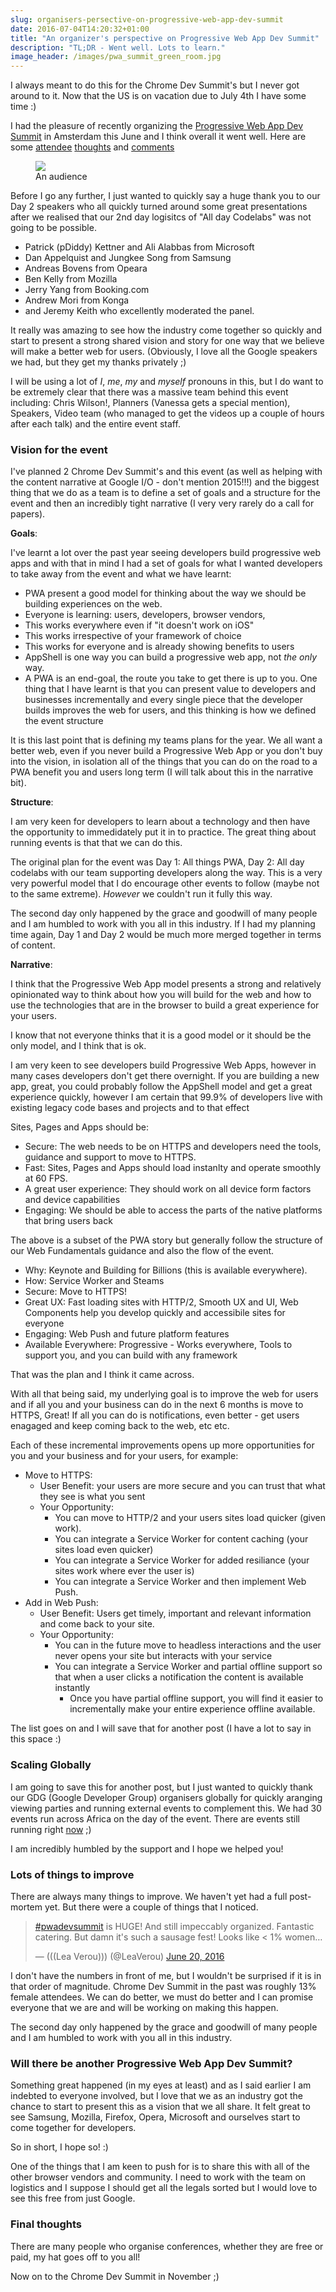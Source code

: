 ```yaml
---
slug: organisers-persective-on-progressive-web-app-dev-summit
date: 2016-07-04T14:20:32+01:00
title: "An organizer's perspective on Progressive Web App Dev Summit"
description: "TL;DR - Went well. Lots to learn."
image_header: /images/pwa_summit_green_room.jpg
---
```

I always meant to do this for the Chrome Dev Summit's but I never got around to it.  Now that the US
is on vacation due to July 4th I have some time :)

I had the pleasure of recently organizing the [Progressive Web App Dev Summit](https://events.withgoogle.com/progressive-web-app-dev-summit/)
in Amsterdam this June and I think overall it went well.  Here are some [attendee](https://hiddedevries.nl/en/blog/2016-06-22-progressive-web-apps-dev-summit)
[thoughts](https://adactio.com/journal/10866) and [comments](https://medium.com/@trajchevska/pwa-and-the-future-of-web-2c43c1434875?platform=hootsuite#.5h32kouha)

<figure>
<img src="/images/pwa-summit-audience.jpg">
<figcaption>An audience</figcaption>
</figure>

Before I go any further, I just wanted to quickly say a huge thank you to our Day 2 speakers
who all quickly turned around some great presentations after we realised that our 2nd
day logisitcs of "All day Codelabs" was not going to be possible.

* Patrick (pDiddy) Kettner and Ali Alabbas from Microsoft 
* Dan Appelquist and Jungkee Song from Samsung
* Andreas Bovens from Opeara
* Ben Kelly from Mozilla
* Jerry Yang from Booking.com
* Andrew Mori from Konga
* and Jeremy Keith who excellently moderated the panel.

It really was amazing to see how the industry come together so quickly and start to present
a strong shared vision and story for one way that we believe will make a better web for users. (Obviously, I love all 
the Google speakers we had, but they get my thanks privately ;)

I will be using a lot of *I*, *me*, *my* and *myself* pronouns in this, but I do want to be extremely clear
that there was a massive team behind this event including: Chris Wilson!, Planners (Vanessa gets a special mention), Speakers, Video team (who
managed to get the videos up a couple of hours after each talk) and the entire event staff.

### Vision for the event

I've planned 2 Chrome Dev Summit's and this event (as well as helping with the content narrative
at Google I/O - don't mention 2015!!!) and the biggest thing that we do as a team is to define
a set of goals and a structure for the event and then an incredibly tight narrative (I very very
rarely do a call for papers).

__Goals__:

I've learnt a lot over the past year seeing developers build progressive web apps and with that in
mind I had a set of goals for what I wanted developers to take away from the event and what we have
learnt:

* PWA present a good model for thinking about the way we should be building experiences on
  the web.
* Everyone is learning: users, developers, browser vendors,  
* This works everywhere even if "it doesn't work on iOS"
* This works irrespective of your framework of choice
* This works for everyone and is already showing benefits to users
* AppShell is one way you can build a progressive web app, not *the only* way.
* A PWA is an end-goal, the route you take to get there is up to you. One thing that I have learnt
  is that you can present value to developers and businesses incrementally and every single
  piece that the developer builds improves the web for users, and this thinking is how 
  we defined the event structure

It is this last point that is defining my teams plans for the year.  We all want a better web,
even if you never build a Progressive Web App or you don't buy into the vision, in isolation
all of the things that you can do on the road to a PWA benefit you and users long term (I will talk about this in
the narrative bit).

__Structure__: 

I am very keen for developers to learn about a technology and then have the opportunity
to immedidately put it in to practice. The great thing about running events is that that we can do this. 

The original plan for the event was Day 1: All things PWA, Day 2: All day
codelabs with our team supporting developers along the way. This is a very very powerful
model that I do encourage other events to follow (maybe not to the same extreme).  *However*
we couldn't run it fully this way. 

The second day only happened by the grace and goodwill of many people and I am humbled to work with you all
in this industry.  If I had my planning time again, Day 1 and Day 2 would be much more merged together in
terms of content.

__Narrative__:

I think that the Progressive Web App model presents a strong and relatively opinionated way
to think about how you will build for the web and how to use the technologies that are in 
the browser to build a great experience for your users.  

I know that not everyone thinks that it is a good model or it should be the only model, and 
I think that is ok.

I am very keen to see developers build Progressive Web Apps, however in many cases developers
don't get there overnight. If you are building a new app, great, you could probably follow
the AppShell model and get a great experience quickly, however I am certain that 99.9% of
developers live with existing legacy code bases and projects and to that effect

Sites, Pages and Apps should be:

* Secure: The web needs to be on HTTPS and developers need the tools, guidance and support to 
  move to HTTPS.
* Fast: Sites, Pages and Apps should load instanlty and operate smoothly at 60 FPS.
* A great user experience: They should work on all device form factors and device capabilities 
* Engaging: We should be able to access the parts of the native platforms that bring users back

The above is a subset of the PWA story but generally follow the structure of our Web Fundamentals
guidance and also the flow of the event.

* Why: Keynote and Building for Billions (this is available everywhere).
* How: Service Worker and Steams
* Secure: Move to HTTPS!
* Great UX: Fast loading sites with HTTP/2, Smooth UX and UI, Web Components help you develop quickly and accessibile sites for everyone
* Engaging: Web Push and future platform features
* Available Everywhere: Progressive - Works everywhere, Tools to support you, and you can build with any framework 

That was the plan and I think it came across. 

With all that being said, my underlying goal is to improve the web for users and if all you and your business 
can do in the next 6 months is move to HTTPS, Great! If all you can do is notifications, even better - get 
users enagaged and keep coming back to the web, etc etc.

Each of these incremental improvements opens up more opportunities for you and your business and for your users, 
for example: 

* Move to HTTPS: 
  * User Benefit: your users are more secure and you can trust that what they see is what you sent
  * Your Opportunity: 
     * You can move to HTTP/2 and your users sites load quicker (given work). 
     * You can integrate a Service Worker for content caching (your sites load even quicker)
     * You can integrate a Service Worker for added resiliance (your sites work where ever the user is)
     * You can integrate a Service Worker and then implement Web Push.
* Add in Web Push:
  * User Benefit: Users get timely, important and relevant information and come back to your site.
  * Your Opportunity:
     * You can in the future move to headless interactions and the user never opens your site but interacts with your service
     * You can integrate a Service Worker and partial offline support so that when a user clicks a notification the content is available instantly
        * Once you have partial offline support, you will find it easier to incrementally make your entire experience offline available.

The list goes on and I will save that for another post (I have a lot to say in this space :)

### Scaling Globally

I am going to save this for another post, but I just wanted to quickly thank our GDG (Google Developer Group) organisers globally for
quickly aranging viewing parties and running external events to complement this. We had 30 events run across Africa on the
day of the event. There are events still running right [now](https://developers.google.com/events/5488604060319744/) ;)

I am incredibly humbled by the support and I hope we helped you!

### Lots of things to improve

There are always many things to improve.  We haven't yet had a full post-mortem yet. But there were a couple of things
that I noticed.

<blockquote class="twitter-tweet" data-lang="en"><p lang="en" dir="ltr"><a href="https://twitter.com/hashtag/pwadevsummit?src=hash">#pwadevsummit</a> is HUGE! And still impeccably organized. Fantastic catering. But damn it&#39;s such a sausage fest! Looks like &lt; 1% women…</p>&mdash; (((Lea Verou))) (@LeaVerou) <a href="https://twitter.com/LeaVerou/status/744836780457877504">June 20, 2016</a></blockquote>
<script async src="//platform.twitter.com/widgets.js" charset="utf-8"></script>

I don't have the numbers in front of me, but I wouldn't be surprised if it is in that order of magnitude. Chrome
Dev Summit in the past was roughly 13% female attendees. We can do better, we must do better and I can 
promise everyone that we are and will be working on making this happen.

The second day only happened by the grace and goodwill of many people and I am humbled to work with you all
in this industry.

### Will there be another Progressive Web App Dev Summit?

Something great happened (in my eyes at least) and as I said earlier I am indebted to everyone involved, but I love
that we as an industry got the chance to start to present this as a vision that we all share. It felt great to 
see Samsung, Mozilla, Firefox, Opera, Microsoft and ourselves start to come together for developers.

So in short, I hope so! :) 

One of the things that I am keen to push for is to share this with all of the other browser
vendors and community. I need to work with the team on logistics and I suppose I should get all the legals sorted
but I would love to see this free from just Google. 

### Final thoughts

There are many people who organise conferences, whether they are free or paid, my hat goes off to you all!

Now on to the Chrome Dev Summit in November ;)